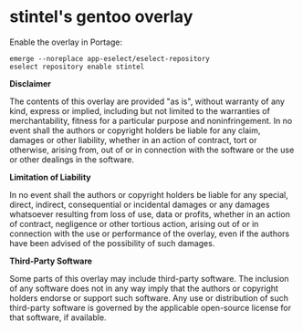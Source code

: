 # stintel's gentoo overlay

Enable the overlay in Portage:
```
emerge --noreplace app-eselect/eselect-repository
eselect repository enable stintel
```

**Disclaimer**

The contents of this overlay are provided "as is", without warranty of any kind, express or implied, including but not limited to the warranties of merchantability, fitness for a particular purpose and noninfringement. In no event shall the authors or copyright holders be liable for any claim, damages or other liability, whether in an action of contract, tort or otherwise, arising from, out of or in connection with the software or the use or other dealings in the software.

**Limitation of Liability**

In no event shall the authors or copyright holders be liable for any special, direct, indirect, consequential or incidental damages or any damages whatsoever resulting from loss of use, data or profits, whether in an action of contract, negligence or other tortious action, arising out of or in connection with the use or performance of the overlay, even if the authors have been advised of the possibility of such damages.

**Third-Party Software**

Some parts of this overlay may include third-party software. The inclusion of any software does not in any way imply that the authors or copyright holders endorse or support such software. Any use or distribution of such third-party software is governed by the applicable open-source license for that software, if available.
